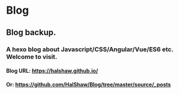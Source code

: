 # Blog
## Blog backup.
### A hexo blog about Javascript/CSS/Angular/Vue/ES6 etc. Welcome to visit.
#### Blog URL: https://halshaw.github.io/
#### Or: https://github.com/HalShaw/Blog/tree/master/source/_posts

